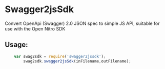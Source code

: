 # Swagger2jsSdk

Convert OpenApi (Swagger) 2.0 JSON spec to simple JS API, suitable for use with the Open Nitro SDK

## Usage:

````javascript
    var swag2sdk = require('swagger2jssdk');
		swag2sdk.swagger2jsSdk(inFilename,outFilename);
````
